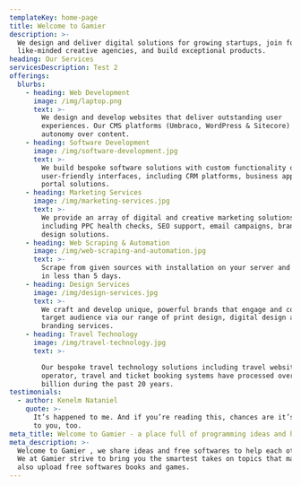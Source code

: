 ```yaml
---
templateKey: home-page
title: Welcome to Gamier
description: >-
  We design and deliver digital solutions for growing startups, join forces with
  like-minded creative agencies, and build exceptional products.
heading: Our Services
servicesDescription: Test 2
offerings:
  blurbs:
    - heading: Web Development
      image: /img/laptop.png
      text: >-
        We design and develop websites that deliver outstanding user
        experiences. Our CMS platforms (Umbraco, WordPress & Sitecore) give you
        autonomy over content.
    - heading: Software Development
      image: /img/software-development.jpg
      text: >-
        We build bespoke software solutions with custom functionality on
        user-friendly interfaces, including CRM platforms, business apps and web
        portal solutions.
    - heading: Marketing Services
      image: /img/marketing-services.jpg
      text: >-
        We provide an array of digital and creative marketing solutions
        including PPC health checks, SEO support, email campaigns, branding and
        design solutions.
    - heading: Web Scraping & Automation
      image: /img/web-scraping-and-automation.jpg
      text: >-
        Scrape from given sources with installation on your server and testing
        in less than 5 days.
    - heading: Design Services
      image: /img/design-services.jpg
      text: >-
        We craft and develop unique, powerful brands that engage and compel your
        target audience via our range of print design, digital design and
        branding services.
    - heading: Travel Technology
      image: /img/travel-technology.jpg
      text: >-

        Our bespoke travel technology solutions including travel websites, tour
        operator, travel and ticket booking systems have processed over £1.5
        billion during the past 20 years.
testimonials:
  - author: Kenelm Nataniel
    quote: >-
      It’s happened to me. And if you’re reading this, chances are it’s happened
      to you, too.
meta_title: Welcome to Gamier - a place full of programming ideas and hacks
meta_description: >-
  Welcome to Gamier , we share ideas and free softwares to help each other grow.
  We at Gamier strive to bring you the smartest takes on topics that matter. We
  also upload free softwares books and games.
---
```


